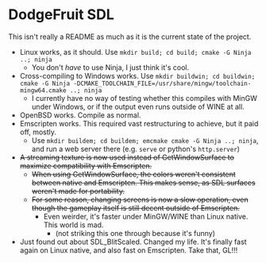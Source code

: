 # DodgeFruit SDL

This isn't really a README as much as it is the current state of the project.

- Linux works, as it should. Use `mkdir build; cd build; cmake -G Ninja ..; ninja`
  - You don't *have* to use Ninja, I just think it's cool.
- Cross-compiling to Windows works. Use `mkdir buildwin; cd buildwin; cmake -G Ninja -DCMAKE_TOOLCHAIN_FILE=/usr/share/mingw/toolchain-mingw64.cmake ..; ninja`
  - I currently have no way of testing whether this compiles with MinGW under Windows, or if the output even runs outside of WINE at all.
- OpenBSD works. Compile as normal.
- Emscripten works. This required vast restructuring to achieve, but it paid off, mostly.
  - Use `mkdir buildem; cd buildem; emcmake cmake -G Ninja ..; ninja`, and run a web server there (e.g. `serve` or python's `http.server`)
- ~~A streaming texture is now used instead of GetWindowSurface to maximize compatibility with Emscripten.~~
  - ~~When using GetWindowSurface, the colors weren't consistent between native and Emscripten. This makes sense, as SDL surfaces weren't made for portability.~~
  - ~~For some reason, changing screens is now a slow operation, even though the gameplay itself is still decent outside of Emscripten.~~
    - Even weirder, it's faster under MinGW/WINE than Linux native. This world is mad.
      - (not striking this one through because it's funny)
- Just found out about SDL\_BlitScaled. Changed my life. It's finally fast again on Linux native, and also fast on Emscripten. Take that, GL!!!
